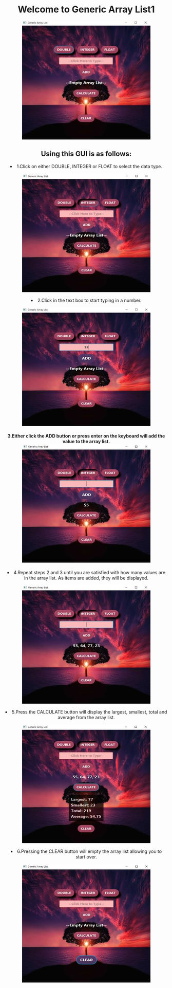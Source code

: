 
<h1 align="center">Welcome to Generic Array List1</h1>

<p align="center">
<img src=/images/main_image.jpg>
</p>

<h2 align="center">Using this GUI is as follows:</h2>

<li align="center">
    1.Click on either DOUBLE, INTEGER or FLOAT to select the data type.
<p align="center"><img src=/images/number_type.jpg></p>
  <!-- ![number image](/images/number_type.jpg "Selecting Number Type") -->
</li>

<li align="center">
  2.Click in the text box to start typing in a number.

<p align="center"><img src=/images/add_number.jpg></p>
  <!-- ![add number image](/images/add_number.jpg "Typing in the textbox") -->
</li>

<h4 align="center">
    3.Either click the ADD button or press enter on the keyboard will add the value to the array list.
<img src=/images/added.jpg>
  <!-- ![added image](/images/added.jpg "Value added") -->
</h4>

<li align="center">
  4.Repeat steps 2 and 3 until you are satisfied with how many values are in the array list.
    As items are added, they will be displayed.
<p align="center"><img src=/images/add_more_numbers.jpg></p>
  <!-- ![add more numbers image](/images/add_more_numbers.jpg "Add more values") -->
</li>

<li align="center">
    5.Press the CALCULATE button will display the largest, smallest, total and average from the array list.
    <p align="center"><img src=/images/calculate.jpg></p>
    <!-- ![calculate image](/images/calculate.jpg "Calculate array list") -->
</li>

<li align="center">
    6.Pressing the CLEAR button will empty the array list allowing you to start over.
<p align="center"><img src=/images/clear.jpg></p>
    <!-- ![clear image](/images/clear.jpg "Clearing everything") -->
</li>


<!-- For more details see [GitHub Flavored Markdown](https://guides.github.com/features/mastering-markdown/). -->
<!-- You can use the [editor on GitHub](https://github.com/zuki07/Generic_array_list1/edit/gh-pages/index.md) to maintain and preview the content for your website in Markdown files. -->

